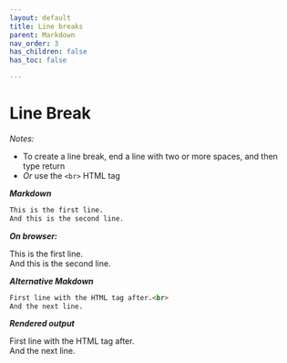 ```yaml
---
layout: default
title: Line breaks
parent: Markdown
nav_order: 3
has_children: false
has_toc: false

---
```


# Line Break

*Notes:*
- To create a line break, end a line with two or more spaces, and then type return
- *Or* use the `<br>` HTML tag

***Markdown***

```md
This is the first line. 
And this is the second line.
```

***On browser:***

This is the first line.  
And this is the second line.

***Alternative Makdown***

```md
First line with the HTML tag after.<br>
And the next line.
```

***Rendered output***

First line with the HTML tag after.<br>
And the next line.



